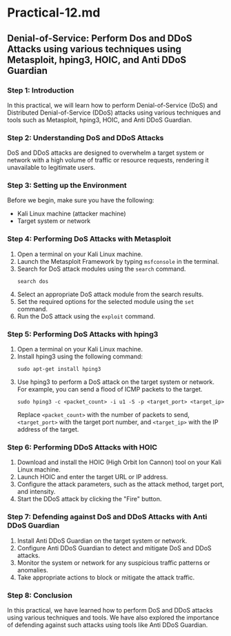 # Practical-12.md

## Denial-of-Service: Perform Dos and DDoS Attacks using various techniques using Metasploit, hping3, HOIC, and Anti DDoS Guardian

### Step 1: Introduction
In this practical, we will learn how to perform Denial-of-Service (DoS) and Distributed Denial-of-Service (DDoS) attacks using various techniques and tools such as Metasploit, hping3, HOIC, and Anti DDoS Guardian.

### Step 2: Understanding DoS and DDoS Attacks
DoS and DDoS attacks are designed to overwhelm a target system or network with a high volume of traffic or resource requests, rendering it unavailable to legitimate users.

### Step 3: Setting up the Environment
Before we begin, make sure you have the following:
- Kali Linux machine (attacker machine)
- Target system or network

### Step 4: Performing DoS Attacks with Metasploit
1. Open a terminal on your Kali Linux machine.
2. Launch the Metasploit Framework by typing `msfconsole` in the terminal.
3. Search for DoS attack modules using the `search` command.
   ```
   search dos
   ```
4. Select an appropriate DoS attack module from the search results.
5. Set the required options for the selected module using the `set` command.
6. Run the DoS attack using the `exploit` command.

### Step 5: Performing DoS Attacks with hping3
1. Open a terminal on your Kali Linux machine.
2. Install hping3 using the following command:
   ```
   sudo apt-get install hping3
   ```
3. Use hping3 to perform a DoS attack on the target system or network. For example, you can send a flood of ICMP packets to the target.
   ```
   sudo hping3 -c <packet_count> -i u1 -S -p <target_port> <target_ip>
   ```
   Replace `<packet_count>` with the number of packets to send, `<target_port>` with the target port number, and `<target_ip>` with the IP address of the target.

### Step 6: Performing DDoS Attacks with HOIC
1. Download and install the HOIC (High Orbit Ion Cannon) tool on your Kali Linux machine.
2. Launch HOIC and enter the target URL or IP address.
3. Configure the attack parameters, such as the attack method, target port, and intensity.
4. Start the DDoS attack by clicking the "Fire" button.

### Step 7: Defending against DoS and DDoS Attacks with Anti DDoS Guardian
1. Install Anti DDoS Guardian on the target system or network.
2. Configure Anti DDoS Guardian to detect and mitigate DoS and DDoS attacks.
3. Monitor the system or network for any suspicious traffic patterns or anomalies.
4. Take appropriate actions to block or mitigate the attack traffic.

### Step 8: Conclusion
In this practical, we have learned how to perform DoS and DDoS attacks using various techniques and tools. We have also explored the importance of defending against such attacks using tools like Anti DDoS Guardian.

